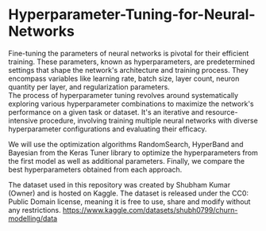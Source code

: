 # Hyperparameter-Tuning-for-Neural-Networks

Fine-tuning the parameters of neural networks is pivotal for their efficient training. These parameters, known as hyperparameters, are predetermined settings that shape the network's architecture and training process. They encompass variables like learning rate, batch size, layer count, neuron quantity per layer, and regularization parameters.  
The process of hyperparameter tuning revolves around systematically exploring various hyperparameter combinations to maximize the network's performance on a given task or dataset. It's an iterative and resource-intensive procedure, involving training multiple neural networks with diverse hyperparameter configurations and evaluating their efficacy.  

We will use the optimization algorithms RandomSearch, HyperBand and Bayesian from the Keras Tuner library to optimize the hyperparameters from the first model as well as additional parameters. Finally, we compare the best hyperparameters obtained from each approach.

The dataset used in this repository was created by Shubham Kumar (Owner) and is hosted on Kaggle. 
The dataset is released under the CC0: Public Domain license, meaning it is free to use, share and modify without any restrictions. 
https://www.kaggle.com/datasets/shubh0799/churn-modelling/data

